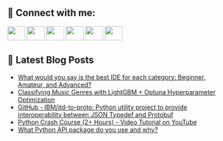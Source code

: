 ## 🔎 Connect with me:
[<img height="32" width="40" src="https://cdn.jsdelivr.net/npm/simple-icons@v5/icons/telegram.svg" />](https://t.me/bullbesh)
[<img height="32" width="40" src="https://cdn.jsdelivr.net/npm/simple-icons@v5/icons/vk.svg" />](https://vk.com/bullbesh)
[<img height="32" width="40" src="https://cdn.jsdelivr.net/npm/simple-icons@v5/icons/twitter.svg" />](https://twitter.com/bullbesh1)
[<img height="32" width="40" src="https://cdn.jsdelivr.net/npm/simple-icons@v5/icons/instagram.svg" />](https://www.instagram.com/bullbesh)
[<img height="32" width="40" src="https://cdn.jsdelivr.net/npm/simple-icons@v5/icons/reddit.svg" />](https://www.reddit.com/user/bullbesh)
[<img height="32" width="40" src="https://cdn.jsdelivr.net/npm/simple-icons@v5/icons/youtube.svg" />](https://www.youtube.com/channel/UCtfjRs6uzgq5mfm8S06WTcg)

## 📕 Latest Blog Posts
<!-- BLOG-POST-LIST:START -->
- [What would you say is the best IDE for each category: Beginner, Amateur, and Advanced?](https://www.reddit.com/r/Python/comments/vmh6ka/what_would_you_say_is_the_best_ide_for_each/)
- [Classifying Music Genres with LightGBM + Optuna Hyperparameter Optimization](https://www.reddit.com/r/Python/comments/vmgx34/classifying_music_genres_with_lightgbm_optuna/)
- [GitHub - IBM/jtd-to-proto: Python utility project to provide interoperability between JSON Typedef and Protobuf](https://www.reddit.com/r/Python/comments/vmfad7/github_ibmjtdtoproto_python_utility_project_to/)
- [Python Crash Course &lpar;2+ Hours&rpar; - Video Tutorial on YouTube](https://www.reddit.com/r/Python/comments/vmeoog/python_crash_course_2_hours_video_tutorial_on/)
- [What Python API package do you use and why?](https://www.reddit.com/r/Python/comments/vmdbjc/what_python_api_package_do_you_use_and_why/)
<!-- BLOG-POST-LIST:END -->
